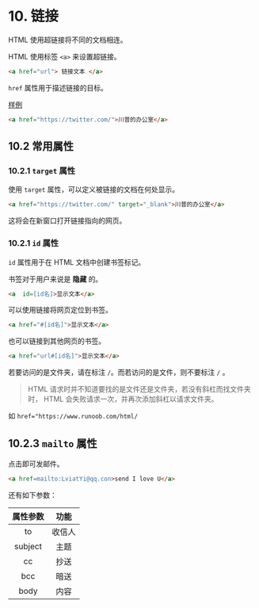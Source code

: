 # 10. 链接

HTML 使用超链接将不同的文档相连。  

HTML 使用标签 ```<a>``` 来设置超链接。  

```HTML
<a href="url"> 链接文本 </a>
```

```href``` 属性用于描述链接的目标。  

[样例](../example/10-1.html)

 ```HTML
<a href="https://twitter.com/">川普的办公室</a>
```

## 10.2 常用属性

### 10.2.1 ```target``` 属性

使用 ```target``` 属性，可以定义被链接的文档在何处显示。  

 ```HTML
<a href="https://twitter.com/" target="_blank">川普的办公室</a>
 ```

这将会在新窗口打开链接指向的网页。  

### 10.2.1 ```id``` 属性

```id``` 属性用于在 HTML 文档中创建书签标记。  

书签对于用户来说是 **隐藏** 的。  

 ```HTML
<a  id=[id名]>显示文本</a>
 ```

可以使用链接将网页定位到书签。  

 ```HTML
 <a href="#[id名]">显示文本</a>
 ```

也可以链接到其他网页的书签。  

 ```HTML
 <a href="url#[id名]">显示文本</a>
 ```

若要访问的是文件夹，请在标注 ```/```。而若访问的是文件，则不要标注 ```/``` 。  
> HTML 请求时并不知道要找的是文件还是文件夹，若没有斜杠而找文件夹时， HTML 会失败请求一次，并再次添加斜杠以请求文件夹。  

如 ```href="https://www.runoob.com/html/```

## 10.2.3 ```mailto``` 属性

点击即可发邮件。  

 ```HTML
<a href=mailto:LviatYi@qq.con>send I love U</a>
```

还有如下参数：  

属性参数 | 功能
:------: | :-------:
 to |  收信人
 subject |  主题
 cc |  抄送
 bcc |  暗送
 body |  内容

